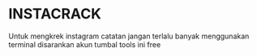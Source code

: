 # INSTACRACK
Untuk mengkrek instagram
catatan jangan terlalu banyak menggunakan terminal
disarankan akun tumbal
  tools ini free 
